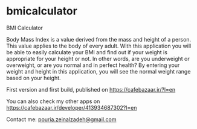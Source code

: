 # bmicalculator

BMI Calculator


Body Mass Index is a value derived from the mass and height of a person. This value applies to the body of every adult.
With this application you will be able to easily calculate your BMI and find out if your weight is appropriate for your
height or not. In other words, are you underweight or overweight, or are you normal and in perfect health?
By entering your weight and height in this application, you will see the normal weight range based on your height.

First version and first build, published on https://cafebazaar.ir/?l=en

You can also check my other apps on https://cafebazaar.ir/developer/413934687302?l=en

Contact me: pouria.zeinalzadeh@gmail.com
